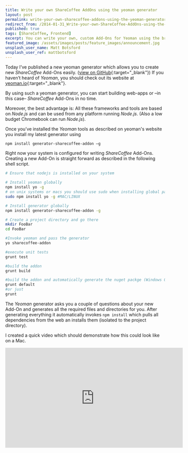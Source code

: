 ```yaml
---
title: Write your own ShareCoffee AddOns using the yeoman generator
layout: post
permalink: write-your-own-sharecoffee-addons-using-the-yeoman-generator
redirect_from: /2014-01-31_Write-your-own-ShareCoffee-AddOns-using-the-yeoman-generator-9c251fe25a6c
published: true
tags: [ShareCoffee, Frontend]
excerpt: You can write your own, custom Add-Ons for Yeoman using the brand new sharecoffee-addon generator. Get started with ShareCoffee Add-Ons now.
featured_image: /assets/images/posts/feature_images/announcement.jpg
unsplash_user_name: Matt Botsford
unsplash_user_ref: mattbotsford
---
```


Today I’ve published a new yeoman generator which allows you to create new *ShareCoffee* Add-Ons easily. ([view on GitHub](https://github.com/ThorstenHans/generator-sharecoffee-addon){:target="_blank"}) If you haven’t heard of *Yeoman*, you should check out its website at [yeoman.io](http://yeoman.io){:target="_blank"}.

By using such a yeoman generator, you can start building web-apps or –in this case– *ShareCoffee* Add-Ons in no time.

Moreover, the best advantage is: All these frameworks and tools are based on *Node.js* and can be used from any platform running *Node.js*. (Also a low budget Chromebook can run *Node.js*).

Once you’ve installed the *Yeoman* tools as described on yeoman's website you install my latest generator using

```bash
npm install generator-sharecoffee-addon –g

```

Right now your system is configured for writing *ShareCoffee* Add-Ons. Creating a new Add-On is straight forward as described in the following shell script.

```bash
# Ensure that nodejs is installed on your system

# Install yeoman globally
npm install yo -g
# on unix systems or macs you should use sudo when installing global packages
sudo npm install yo -g #MAC/LINUX

# Install generator globally
npm install generator-sharecoffee-addon -g

# Create a project directory and go there
mkdir FooBar
cd FooBar

#Invoke yeoman and pass the generator
yo sharecoffee-addon

#execute unit tests
grunt test

#build the addon
grunt build

#build the addon and automatically generate the nuget packge (Windows Only)
grunt default
#or just
grunt

```

The *Yeoman* generator asks you a couple of questions about your new Add-On and generates all the required files and directories for you. After generating everything it automatically invokes `npm install` which pulls all dependencies from the web an installs them (isolated to the project directory).

I created a quick video which should demonstrate how this could look like on a Mac.

<iframe width="560" height="315" src="https://www.youtube.com/embed/NpNC2SWSxJg" frameborder="0" allow="accelerometer; autoplay; encrypted-media; gyroscope; picture-in-picture" allowfullscreen></iframe>


